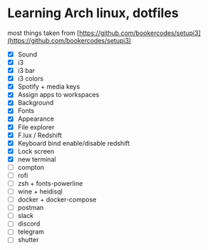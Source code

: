 # Learning Arch linux, dotfiles

most things taken from [https://github.com/bookercodes/setupi3](https://github.com/bookercodes/setupi3)

- [x] Sound
- [x] i3
- [x] i3 bar
- [x] i3 colors
- [x] Spotify + media keys
- [x] Assign apps to workspaces
- [x] Background
- [x] Fonts
- [x] Appearance
- [x] File explorer
- [x] F.lux / Redshift
- [x] Keyboard bind enable/disable redshift
- [x] Lock screen
- [x] new terminal
- [ ] compton
- [ ] rofi
- [ ] zsh + fonts-powerline
- [ ] wine + heidisql
- [ ] docker + docker-compose
- [ ] postman
- [ ] slack
- [ ] discord
- [ ] telegram
- [ ] shutter